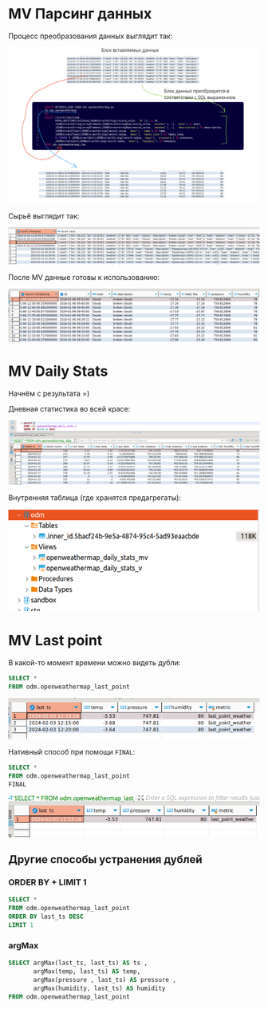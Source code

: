 # MV Парсинг данных

Процесс преобразования данных выглядит так:

![clickhouse-notes-openweather-mv-process.png](..%2Fimg%2Fclickhouse-notes-openweather-mv-process.png)

Сырьё выглядит так:

![clickhouse-notes-openweather-raw.png](..%2Fimg%2Fclickhouse-notes-openweather-raw.png)

После MV данные готовы к использованию:

![clickhouse-notes-openweather-after-mv.png](..%2Fimg%2Fclickhouse-notes-openweather-after-mv.png)

# MV Daily Stats

Начнём с результата =)

Дневная статистика во всей красе:

![clickhouse-notes-openweather-mv-daily.png](..%2Fimg%2Fclickhouse-notes-openweather-mv-daily.png)

Внутренняя таблица (где хранятся предагрегаты):

![clickhouse-notes-openweather-mv-innertable.png](..%2Fimg%2Fclickhouse-notes-openweather-mv-innertable.png)


# MV Last point

В какой-то момент времени можно видеть дубли:

```sql
SELECT *
FROM odm.openweathermap_last_point
```

![clickhouse-notes-openweather-duplicate-replacingmergetree.png](..%2Fimg%2Fclickhouse-notes-openweather-duplicate-replacingmergetree.png)

Нативный способ при помощи `FINAL`:

 ```sql
SELECT *
FROM odm.openweathermap_last_point
FINAL
 ```

![clickhouse-notes-openweather-final.png](..%2Fimg%2Fclickhouse-notes-openweather-final.png)

## Другие способы устранения дублей 

### ORDER BY + LIMIT 1

```sql
SELECT *
FROM odm.openweathermap_last_point
ORDER BY last_ts DESC
LIMIT 1
```

### argMax

```sql
SELECT argMax(last_ts, last_ts) AS ts ,
       argMax(temp, last_ts) AS temp,
       argMax(pressure , last_ts) AS pressure ,
       argMax(humidity, last_ts) AS humidity 
FROM odm.openweathermap_last_point
```